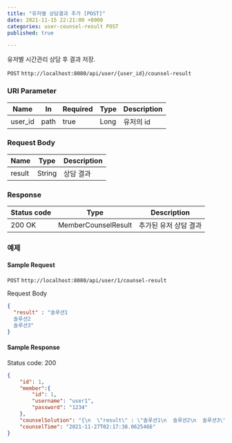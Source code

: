 ```yaml
---
title: "유저별 상담결과 추가 [POST]"
date: 2021-11-15 22:21:00 +0900
categories: user-counsel-result POST
published: true

---
```


유저별 시간관리 상담 후 결과 저장.

`POST` `http://localhost:8080/api/user/{user_id}/counsel-result`

### URI Parameter

| Name    | In   | Required | Type | Description |
| ------- | ---- | -------- | ---- | ----------- |
| user_id | path | true     | Long | 유저의 id   |

### Request Body

| Name   | Type   | Description |
| ------ | ------ | ----------- |
| result | String | 상담 결과   |

### Response

| Status code | Type                | Description           |
| ----------- | ------------------- | --------------------- |
| 200 OK      | MemberCounselResult | 추가된 유저 상담 결과 |



### 예제

#### Sample Request

`POST` `http://localhost:8080/api/user/1/counsel-result`

Request Body

```json
{
  "result" : "솔루션1
  솔루션2
  솔루션3"
}
```

#### Sample Response

Status code: 200

```json
{
    "id": 1,
    "member":{
        "id": 1,
        "username": "user1",
        "password": "1234"
    },
    "counselSolution": "{\n  \"result\" : \"솔루션1\n  솔루션2\n  솔루션3\"\n}",
    "counselTime": "2021-11-27T02:17:38.0625466"
}
```

